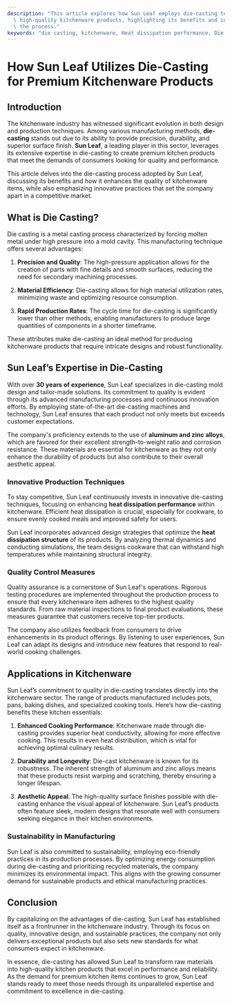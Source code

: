 ```yaml
---
description: "This article explores how Sun Leaf employs die-casting technology to manufacture\
  \ high-quality kitchenware products, highlighting its benefits and innovations in\
  \ the process."
keywords: "die casting, kitchenware, Heat dissipation performance, Die casting process"
---
```

# How Sun Leaf Utilizes Die-Casting for Premium Kitchenware Products

## Introduction

The kitchenware industry has witnessed significant evolution in both design and production techniques. Among various manufacturing methods, **die-casting** stands out due to its ability to provide precision, durability, and superior surface finish. **Sun Leaf**, a leading player in this sector, leverages its extensive expertise in die-casting to create premium kitchen products that meet the demands of consumers looking for quality and performance. 

This article delves into the die-casting process adopted by Sun Leaf, discussing its benefits and how it enhances the quality of kitchenware items, while also emphasizing innovative practices that set the company apart in a competitive market.

## What is Die Casting?

Die casting is a metal casting process characterized by forcing molten metal under high pressure into a mold cavity. This manufacturing technique offers several advantages:

1. **Precision and Quality**: The high-pressure application allows for the creation of parts with fine details and smooth surfaces, reducing the need for secondary machining processes.
   
2. **Material Efficiency**: Die-casting allows for high material utilization rates, minimizing waste and optimizing resource consumption.

3. **Rapid Production Rates**: The cycle time for die-casting is significantly lower than other methods, enabling manufacturers to produce large quantities of components in a shorter timeframe.

These attributes make die-casting an ideal method for producing kitchenware products that require intricate designs and robust functionality.

## Sun Leaf’s Expertise in Die-Casting

With over **30 years of experience**, Sun Leaf specializes in die-casting mold design and tailor-made solutions. Its commitment to quality is evident through its advanced manufacturing processes and continuous innovation efforts. By employing state-of-the-art die-casting machines and technology, Sun Leaf ensures that each product not only meets but exceeds customer expectations.

The company's proficiency extends to the use of **aluminum and zinc alloys**, which are favored for their excellent strength-to-weight ratio and corrosion resistance. These materials are essential for kitchenware as they not only enhance the durability of products but also contribute to their overall aesthetic appeal.

### Innovative Production Techniques

To stay competitive, Sun Leaf continuously invests in innovative die-casting techniques, focusing on enhancing **heat dissipation performance** within kitchenware. Efficient heat dissipation is crucial, especially for cookware, to ensure evenly cooked meals and improved safety for users.

Sun Leaf incorporates advanced design strategies that optimize the **heat dissipation structure** of its products. By analyzing thermal dynamics and conducting simulations, the team designs cookware that can withstand high temperatures while maintaining structural integrity.

### Quality Control Measures

Quality assurance is a cornerstone of Sun Leaf's operations. Rigorous testing procedures are implemented throughout the production process to ensure that every kitchenware item adheres to the highest quality standards. From raw material inspections to final product evaluations, these measures guarantee that customers receive top-tier products.

The company also utilizes feedback from consumers to drive enhancements in its product offerings. By listening to user experiences, Sun Leaf can adapt its designs and introduce new features that respond to real-world cooking challenges.

## Applications in Kitchenware

Sun Leaf’s commitment to quality in die-casting translates directly into the kitchenware sector. The range of products manufactured includes pots, pans, baking dishes, and specialized cooking tools. Here’s how die-casting benefits these kitchen essentials:

1. **Enhanced Cooking Performance**: Kitchenware made through die-casting provides superior heat conductivity, allowing for more effective cooking. This results in even heat distribution, which is vital for achieving optimal culinary results.

2. **Durability and Longevity**: Die-cast kitchenware is known for its robustness. The inherent strength of aluminum and zinc alloys means that these products resist warping and scratching, thereby ensuring a longer lifespan.

3. **Aesthetic Appeal**: The high-quality surface finishes possible with die-casting enhance the visual appeal of kitchenware. Sun Leaf’s products often feature sleek, modern designs that resonate well with consumers seeking elegance in their kitchen environments.

### Sustainability in Manufacturing

Sun Leaf is also committed to sustainability, employing eco-friendly practices in its production processes. By optimizing energy consumption during die-casting and prioritizing recycled materials, the company minimizes its environmental impact. This aligns with the growing consumer demand for sustainable products and ethical manufacturing practices.

## Conclusion

By capitalizing on the advantages of die-casting, Sun Leaf has established itself as a frontrunner in the kitchenware industry. Through its focus on quality, innovative design, and sustainable practices, the company not only delivers exceptional products but also sets new standards for what consumers expect in kitchenware.

In essence, die-casting has allowed Sun Leaf to transform raw materials into high-quality kitchen products that excel in performance and reliability. As the demand for premium kitchen items continues to grow, Sun Leaf stands ready to meet those needs through its unparalleled expertise and commitment to excellence in die-casting.
